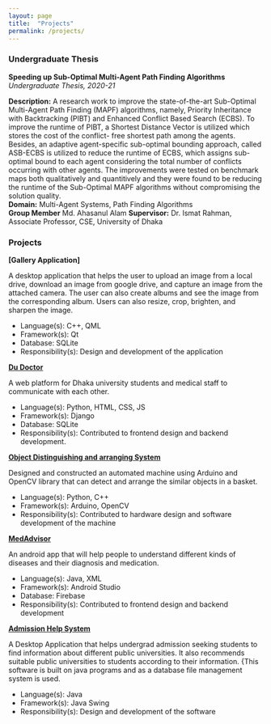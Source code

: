 ```yaml
---
layout: page
title:  "Projects"
permalink: /projects/
---
```

<h3> Undergraduate Thesis </h3>

**Speeding up Sub-Optimal Multi-Agent Path Finding Algorithms**  
*Undergraduate Thesis, 2020-21*

**Description:** A research work to improve the state-of-the-art Sub-Optimal Multi-Agent Path Finding (MAPF) algorithms, namely, Priority
Inheritance with Backtracking (PIBT) and Enhanced Conflict Based Search (ECBS). To improve the runtime of PIBT, a Shortest Distance Vector is utilized which stores the cost of the conflict-
free shortest path among the agents. Besides, an adaptive agent-specific sub-optimal bounding approach, called ASB-ECBS is utilized to reduce the runtime
of ECBS, which assigns sub-optimal bound to each agent considering the total number of conflicts occurring
with other agents. The improvements were tested on benchmark maps both qualitatively and quantitively and they were found to
be reducing the runtime of the Sub-Optimal MAPF algorithms without compromising the solution quality.  
**Domain:** Multi-Agent Systems, Path Finding Algorithms  
**Group Member** Md. Ahasanul Alam
**Supervisor:** Dr. Ismat Rahman, Associate Professor, CSE, University of Dhaka  


<h3> Projects </h3>

**[Gallery Application]**  

A desktop application that helps the user to upload an image from a local drive, download an image from google drive, and capture an image from the attached camera. The user can also create albums and see the image from the corresponding album. Users can also resize, crop, brighten, and sharpen the image.
<ul>
    <li>Language(s): C++, QML </li>
    <li>Framework(s): Qt</li>
    <li>Database: SQLite</li>
    <li>Responsibility(s): Design and development of the application</li>
</ul>

**[Du Doctor](https://github.com/tishat-ahasan/DU-Doctor)**  

A web platform for Dhaka university students and medical staff to communicate with each other.
<ul>
    <li>Language(s): Python, HTML, CSS, JS </li>
    <li>Framework(s): Django</li>
    <li>Database: SQLite</li>
    <li>Responsibility(s): Contributed to frontend design and backend development.</li>
</ul>

**[Object Distinguishing and arranging System](https://github.com/tishat-ahasan/10_22_microcontroller_project)**  

Designed and constructed an automated machine using Arduino and OpenCV library that can detect and arrange the similar objects in a basket.
<ul>
    <li>Language(s): Python, C++ </li>
    <li>Framework(s): Arduino, OpenCV</li>
    <li>Responsibility(s): Contributed to hardware design and software development of the machine</li>
</ul>

**[MedAdvisor](https://github.com/MustafizSaadi/MedAdvisor4)**  

An android app that will help people to understand different kinds of diseases and their diagnosis and medication.
<ul>
    <li>Language(s): Java, XML </li>
    <li>Framework(s): Android Studio</li>
    <li>Database: Firebase</li>
    <li>Responsibility(s): Contributed to frontend design and backend development</li>
</ul>


**[Admission Help System](https://github.com/defender01/admissionHelpSystem)**  

A Desktop Application that helps undergrad admission seeking students to find information about different public universities. It also recommends suitable public universities to students according to their information.
    {This software is built on java programs and as a database file management system is used.

<ul>
    <li>Language(s): Java </li>
    <li>Framework(s): Java Swing</li>
    <li>Responsibility(s): Design and development of the software</li>
</ul>
